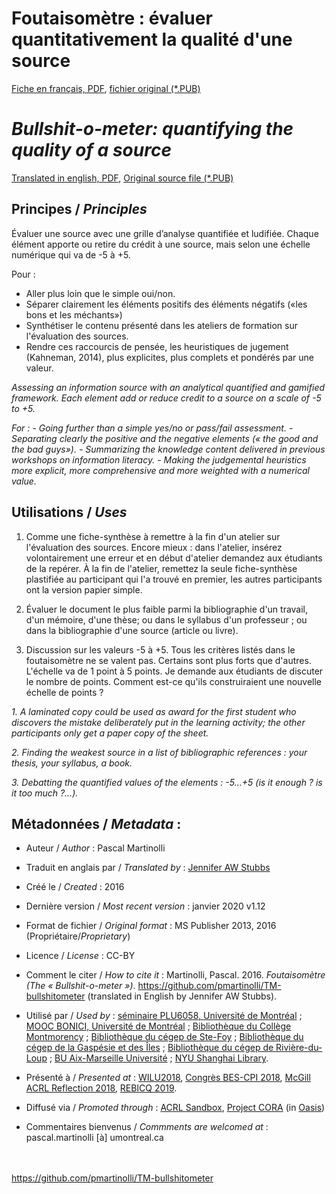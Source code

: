 # Foutaisomètre : évaluer quantitativement la qualité d'une source

[Fiche en français, PDF](https://github.com/pmartinolli/TM-bullshitometer/blob/master/files/foutaisometre-v.1.12.fr.pdf), [fichier original (*.PUB)](https://github.com/pmartinolli/TM-bullshitometer/tree/master/files)

# *Bullshit-o-meter: quantifying the quality of a source* 

[Translated in english, PDF](https://github.com/pmartinolli/TM-bullshitometer/blob/master/files/bs-meter-v.1.12.en.pdf),  [Original source file (*.PUB)](https://github.com/pmartinolli/TM-bullshitometer/tree/master/files)

## Principes / *Principles*

Évaluer une source avec une grille d’analyse quantifiée et ludifiée. Chaque élément apporte ou retire du crédit à une source, mais selon une échelle numérique qui va de -5 à +5.

Pour :

- Aller plus loin que le simple oui/non.
- Séparer clairement les éléments positifs des éléments négatifs («les bons et les méchants»)
- Synthétiser le contenu présenté dans les ateliers de formation sur l'évaluation des sources.
- Rendre ces raccourcis de pensée, les heuristiques de jugement (Kahneman, 2014), plus explicites, plus complets et pondérés par une valeur.

*Assessing an information source with an analytical quantified and gamified framework. Each element add or reduce credit to a source on a scale of -5 to +5.*

*For :*
*- Going further than a simple yes/no or pass/fail assessment.*
*- Separating clearly the positive and the negative elements (« the good and the bad guys»).*
*- Summarizing the knowledge content delivered in previous workshops on information literacy.*
*- Making the judgemental heuristics more explicit, more comprehensive and more weighted with a numerical value.*

## Utilisations / *Uses*

1. Comme une fiche-synthèse à remettre à la fin d'un atelier sur l'évaluation des sources. Encore mieux : dans l'atelier, insérez volontairement une erreur et en début d'atelier demandez aux étudiants de la repérer. À la fin de l'atelier, remettez la seule fiche-synthèse plastifiée au participant qui l'a trouvé en premier, les autres participants ont la version papier simple.

2. Évaluer le document le plus faible parmi la bibliographie d'un travail, d'un mémoire, d'une thèse; ou dans le syllabus d'un professeur ; ou dans la bibliographie d'une source (article ou livre).

3. Discussion sur les valeurs -5  à +5. Tous les critères listés dans le foutaisomètre ne se valent pas. Certains sont plus forts que d'autres. L'échelle va de 1 point à 5 points. Je demande aux étudiants de discuter le nombre de points. Comment est-ce qu'ils construiraient une nouvelle échelle de points ?

*1. A laminated copy could be used as award for the first student who discovers the mistake deliberately put in the learning activity; the other participants only get a paper copy of the sheet.*

*2. Finding the weakest source in a list of bibliographic references : your thesis, your syllabus, a book.*

*3. Debatting the quantified values of the elements : -5...+5 (is it enough ? is it too much ?...).*




## Métadonnées / *Metadata* :

* Auteur / *Author* : Pascal Martinolli

* Traduit en anglais par / *Translated by* : [Jennifer AW Stubbs](https://github.com/jas58)

* Créé le / *Created* : 2016

* Dernière version / *Most recent version* : janvier 2020 v1.12

* Format de fichier / *Original format* : MS Publisher 2013, 2016 (Propriétaire/*Proprietary*)

* Licence / *License* : CC-BY

* Comment le citer / *How to cite it* : Martinolli, Pascal. 2016. *Foutaisomètre (The « Bullshit-o-meter »)*. https://github.com/pmartinolli/TM-bullshitometer (translated in English by Jennifer AW Stubbs).

* Utilisé par / *Used by* : [séminaire PLU6058, Université de Montréal](https://bib.umontreal.ca/multidisciplinaire/plu6058) ; [MOOC BONICI, Université de Montréal](https://github.com/pmartinolli/BoniCI) ; [Bibliothèque du Collège Montmorency](https://www.cmontmorency.qc.ca/etudiants/services-aux-etudiants/bibliotheque/) ; [Bibliothèque du cégep de Ste-Foy](https://biblio.cegep-ste-foy.qc.ca/fileadmin/documents/bibliotheque/grille_evaluation_information_20200115.pdf) ; [Bibliothèque du cégep de la Gaspésie et des Îles](http://www.cegepgim.ca/biblio/gaspe) ; [Bibliothèque du cégep de Rivière-du-Loup](https://www.cegeprdl.ca/grand-public/bibliotheque/aide-a-la-recherche/) ; [BU Aix-Marseille Université](https://bu.univ-amu.libguides.com/infox) ; [NYU Shanghai Library](https://shanghai.nyu.edu/academics/library).

* Présenté à / *Presented at* : [WILU2018](http://hdl.handle.net/1866/20641), [Congrès BES-CPI 2018]( http://hdl.handle.net/1866/21087), [McGill ACRL Reflection 2018](https://zotrpg.blogspot.com/2018/11/trpg-elements-to-enhance-student.html), [REBICQ 2019](http://hdl.handle.net/1866/22188).

* Diffusé via / *Promoted through* : [ACRL Sandbox](http://sandbox.acrl.org/users/pascalou), [Project CORA](https://www.projectcora.org/users/pascalmartinolliumontrealca) (in [Oasis](https://oasis.geneseo.edu/basic_search.php?search_query=foutaisom%C3%A8tre))

* Commentaires bienvenus / *Commments are welcomed at* : pascal.martinolli [à] umontreal.ca

\
\
https://github.com/pmartinolli/TM-bullshitometer
